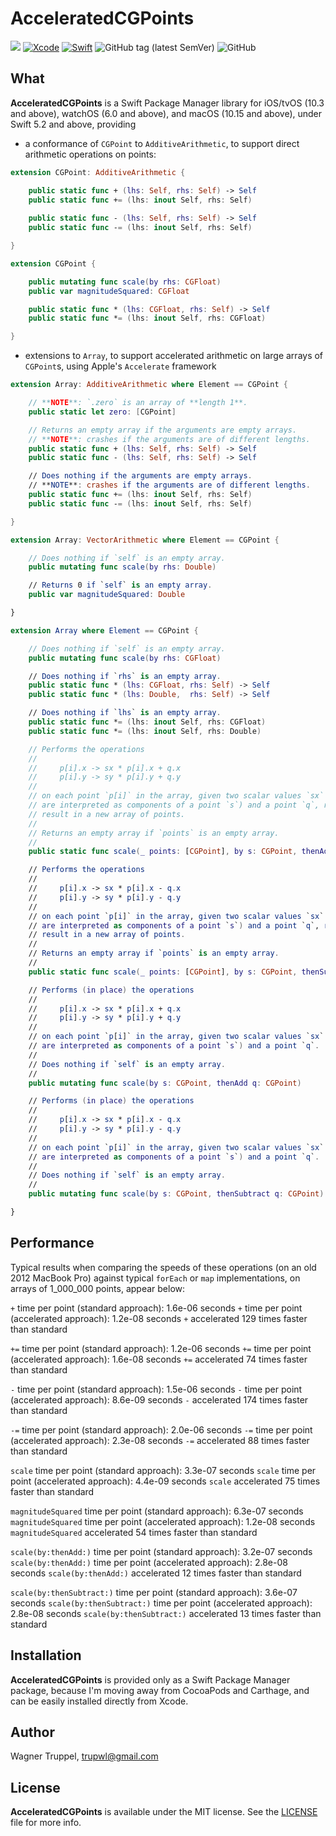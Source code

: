 # AcceleratedCGPoints
![](https://img.shields.io/badge/platforms-iOS%2013%20%7C%20tvOS%2013%20%7C%20watchOS%206%20%7C%20macOS%2010.15-red)
[![Xcode](https://img.shields.io/badge/Xcode-11-blueviolet.svg)](https://developer.apple.com/xcode)
[![Swift](https://img.shields.io/badge/Swift-5.2-orange.svg)](https://swift.org)
![GitHub tag (latest SemVer)](https://img.shields.io/github/v/tag/wltrup/AcceleratedCGPoints)
![GitHub](https://img.shields.io/github/license/wltrup/AcceleratedCGPoints)

## What

**AcceleratedCGPoints** is a Swift Package Manager library for iOS/tvOS (10.3 and above), watchOS (6.0 and above), and macOS (10.15 and above), under Swift 5.2 and above, providing

- a conformance of `CGPoint` to `AdditiveArithmetic`, to support direct arithmetic operations on points:
```swift
extension CGPoint: AdditiveArithmetic {

    public static func + (lhs: Self, rhs: Self) -> Self
    public static func += (lhs: inout Self, rhs: Self)
    
    public static func - (lhs: Self, rhs: Self) -> Self
    public static func -= (lhs: inout Self, rhs: Self)

}

extension CGPoint {

    public mutating func scale(by rhs: CGFloat)
    public var magnitudeSquared: CGFloat

    public static func * (lhs: CGFloat, rhs: Self) -> Self
    public static func *= (lhs: inout Self, rhs: CGFloat)

}
```

- extensions to `Array`, to support accelerated arithmetic on large arrays of `CGPoint`s, using Apple's `Accelerate` framework

```swift
extension Array: AdditiveArithmetic where Element == CGPoint {

    // **NOTE**: `.zero` is an array of **length 1**.
    public static let zero: [CGPoint]

    // Returns an empty array if the arguments are empty arrays.
    // **NOTE**: crashes if the arguments are of different lengths.
    public static func + (lhs: Self, rhs: Self) -> Self
    public static func - (lhs: Self, rhs: Self) -> Self

    // Does nothing if the arguments are empty arrays.
    // **NOTE**: crashes if the arguments are of different lengths.
    public static func += (lhs: inout Self, rhs: Self)
    public static func -= (lhs: inout Self, rhs: Self)

}

extension Array: VectorArithmetic where Element == CGPoint {

    // Does nothing if `self` is an empty array.
    public mutating func scale(by rhs: Double)

    // Returns 0 if `self` is an empty array.
    public var magnitudeSquared: Double

}

extension Array where Element == CGPoint {

    // Does nothing if `self` is an empty array.
    public mutating func scale(by rhs: CGFloat)

    // Does nothing if `rhs` is an empty array.
    public static func * (lhs: CGFloat, rhs: Self) -> Self
    public static func * (lhs: Double,  rhs: Self) -> Self

    // Does nothing if `lhs` is an empty array.
    public static func *= (lhs: inout Self, rhs: CGFloat)
    public static func *= (lhs: inout Self, rhs: Double)

    // Performs the operations
    //
    //     p[i].x -> sx * p[i].x + q.x
    //     p[i].y -> sy * p[i].y + q.y
    //
    // on each point `p[i]` in the array, given two scalar values `sx` and `sy` (which
    // are interpreted as components of a point `s`) and a point `q`, returning the
    // result in a new array of points.
    //
    // Returns an empty array if `points` is an empty array.
    //
    public static func scale(_ points: [CGPoint], by s: CGPoint, thenAdd q: CGPoint) -> [CGPoint] 

    // Performs the operations
    //
    //     p[i].x -> sx * p[i].x - q.x
    //     p[i].y -> sy * p[i].y - q.y
    //
    // on each point `p[i]` in the array, given two scalar values `sx` and `sy` (which
    // are interpreted as components of a point `s`) and a point `q`, returning the
    // result in a new array of points.
    //
    // Returns an empty array if `points` is an empty array.
    //
    public static func scale(_ points: [CGPoint], by s: CGPoint, thenSubtract q: CGPoint) -> [CGPoint] 

    // Performs (in place) the operations
    //
    //     p[i].x -> sx * p[i].x + q.x
    //     p[i].y -> sy * p[i].y + q.y
    //
    // on each point `p[i]` in the array, given two scalar values `sx` and `sy` (which
    // are interpreted as components of a point `s`) and a point `q`.
    //
    // Does nothing if `self` is an empty array.
    //
    public mutating func scale(by s: CGPoint, thenAdd q: CGPoint) 

    // Performs (in place) the operations
    //
    //     p[i].x -> sx * p[i].x - q.x
    //     p[i].y -> sy * p[i].y - q.y
    //
    // on each point `p[i]` in the array, given two scalar values `sx` and `sy` (which
    // are interpreted as components of a point `s`) and a point `q`.
    //
    // Does nothing if `self` is an empty array.
    //
    public mutating func scale(by s: CGPoint, thenSubtract q: CGPoint) 

}
```

## Performance

Typical results when comparing the speeds of these operations (on an old 2012 MacBook Pro) against typical `forEach` or `map` implementations, on arrays of 1_000_000 points, appear below:

`+`  time per point (standard approach): 1.6e-06 seconds
`+`  time per point (accelerated approach): 1.2e-08 seconds
`+`  accelerated 129 times faster than standard

`+=` time per point (standard approach): 1.2e-06 seconds
`+=` time per point (accelerated approach): 1.6e-08 seconds
`+=` accelerated 74 times faster than standard

`-`  time per point (standard approach): 1.5e-06 seconds
`-`  time per point (accelerated approach): 8.6e-09 seconds
`-`  accelerated 174 times faster than standard

`-=` time per point (standard approach): 2.0e-06 seconds
`-=` time per point (accelerated approach): 2.3e-08 seconds
`-=` accelerated 88 times faster than standard

`scale` time per point (standard approach): 3.3e-07 seconds
`scale` time per point (accelerated approach): 4.4e-09 seconds
`scale` accelerated 75 times faster than standard

`magnitudeSquared` time per point (standard approach): 6.3e-07 seconds
`magnitudeSquared` time per point (accelerated approach): 1.2e-08 seconds
`magnitudeSquared` accelerated 54 times faster than standard

`scale(by:thenAdd:)` time per point (standard approach): 3.2e-07 seconds
`scale(by:thenAdd:)` time per point (accelerated approach): 2.8e-08 seconds
`scale(by:thenAdd:)` accelerated 12 times faster than standard

`scale(by:thenSubtract:)` time per point (standard approach): 3.6e-07 seconds
`scale(by:thenSubtract:)` time per point (accelerated approach): 2.8e-08 seconds
`scale(by:thenSubtract:)` accelerated 13 times faster than standard

## Installation

**AcceleratedCGPoints** is provided only as a Swift Package Manager package, because I'm moving away from CocoaPods and Carthage, and can be easily installed directly from Xcode.

## Author

Wagner Truppel, trupwl@gmail.com

## License

**AcceleratedCGPoints** is available under the MIT license. See the [LICENSE](./LICENSE) file for more info.
